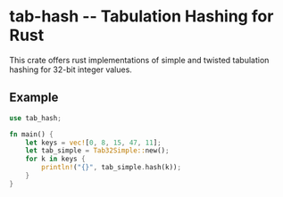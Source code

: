 # tab-hash -- Tabulation Hashing for Rust

This crate offers rust implementations of simple and twisted tabulation hashing for 32-bit integer values.

## Example

```rust
use tab_hash;

fn main() {
    let keys = vec![0, 8, 15, 47, 11];
    let tab_simple = Tab32Simple::new();
    for k in keys {
        println!("{}", tab_simple.hash(k));
    }
}
```

